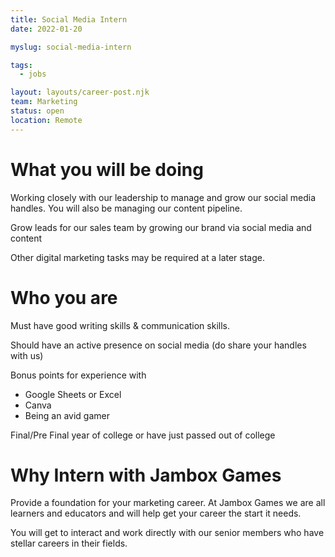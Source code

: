 ```yaml
---
title: Social Media Intern
date: 2022-01-20

myslug: social-media-intern

tags:
  - jobs

layout: layouts/career-post.njk
team: Marketing
status: open
location: Remote
---
```

# What you will be doing
 
Working closely with our leadership to manage and grow our social media handles. You will also be managing our content pipeline.
 
Grow leads for our sales team by growing our brand via social media and content
 
Other digital marketing tasks may be required at a later stage.
# Who you are
 
Must have good writing skills & communication skills.
 
Should have an active presence on social media (do share your handles with us)
 
Bonus points for experience with
* Google Sheets or Excel
* Canva
* Being an avid gamer
 
Final/Pre Final year of college or have just passed out of college
# Why Intern with Jambox Games
 
Provide a foundation for your marketing career. At Jambox Games we are all learners and educators and will help get your career the start it needs.
 
You will get to interact and work directly with our senior members who have stellar careers in their fields.